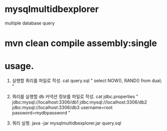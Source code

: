 # mysqlmultidbexplorer
multiple database query

# mvn clean compile assembly:single

# usage.

1. 실행할 쿼리를 파일로 작성.
cat query.sql
"
select NOW(), RAND() from dual;
"

2. 쿼리를 실행할 db 커넥션 정보를 파일로 작성.
cat jdbc.properties
"
jdbc:mysql://localhost:3306/db1
jdbc:mysql://localhost:3306/db2
jdbc:mysql://localhost:3306/db3
username=root
password=mydbpassword
"

3. 쿼리 실행.
java -jar mysqlmultidbexplorer.jar query.sql
